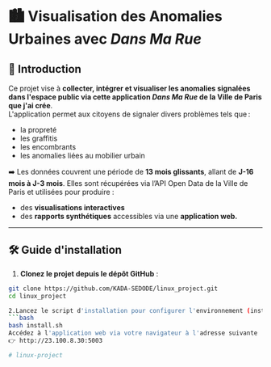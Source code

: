 # 🏙️ Visualisation des Anomalies Urbaines avec *Dans Ma Rue*

## 📌 Introduction

Ce projet vise à **collecter, intégrer et visualiser les anomalies signalées dans l'espace public via cette application _Dans Ma Rue_ de la Ville de Paris que j'ai crée**.  
L'application permet aux citoyens de signaler divers problèmes tels que :
- la propreté
- les graffitis
- les encombrants
- les anomalies liées au mobilier urbain

➡️ Les données couvrent une période de **13 mois glissants**, allant de **J-16 mois à J-3 mois**. Elles sont récupérées via l’API Open Data de la Ville de Paris et utilisées pour produire :
- des **visualisations interactives**
- des **rapports synthétiques** accessibles via une **application web.**

---

## 🛠️ Guide d'installation

1. **Clonez le projet depuis le dépôt GitHub** :

```bash
git clone https://github.com/KADA-SEDODE/linux_project.git
cd linux_project

2.Lancez le script d'installation pour configurer l'environnement (installation des dépendances et préparation de Docker) :
```bash
bash install.sh
Accédez à l'application web via votre navigateur à l'adresse suivante :
👉 http://23.100.8.30:5003

# linux-project
